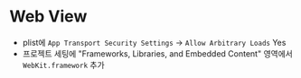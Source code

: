 # Web View

- plist에 `App Transport Security Settings` -> `Allow Arbitrary Loads` Yes
- 프로젝트 세팅에 "Frameworks, Libraries, and Embedded Content" 영역에서 `WebKit.framework` 추가
